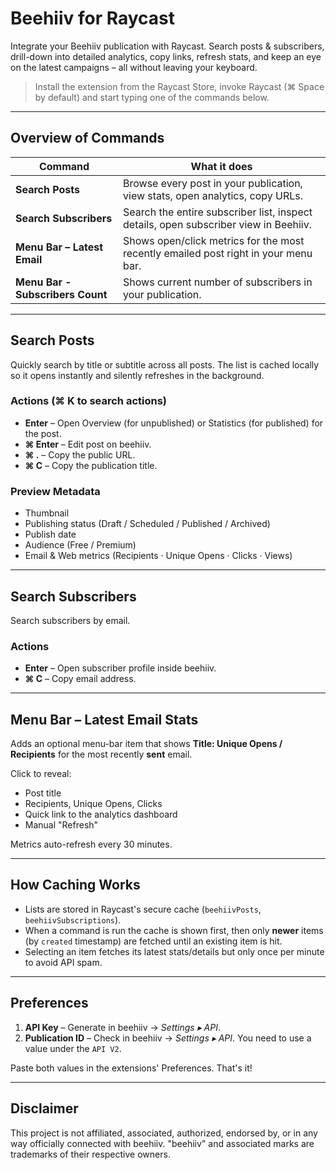 # Beehiiv for Raycast

Integrate your Beehiiv publication with Raycast. Search posts & subscribers, drill-down into detailed analytics, copy links, refresh stats, and keep an eye on the latest campaigns – all without leaving your keyboard.

> Install the extension from the Raycast Store, invoke Raycast (⌘ Space by default) and start typing one of the commands below.

---

## Overview of Commands

| Command | What it does |
|---------|--------------|
| **Search Posts** | Browse every post in your publication, view stats, open analytics, copy URLs. |
| **Search Subscribers** | Search the entire subscriber list, inspect details, open subscriber view in Beehiiv. |
| **Menu Bar – Latest Email** | Shows open/click metrics for the most recently emailed post right in your menu bar. |
| **Menu Bar - Subscribers Count** | Shows current number of subscribers in your publication. |

---

## Search Posts

Quickly search by title or subtitle across all posts. The list is cached locally so it opens instantly and silently refreshes in the background.

### Actions (⌘ K to search actions)

* **Enter** – Open Overview (for unpublished) or Statistics (for published) for the post.
* **⌘ Enter** – Edit post on beehiiv.
* **⌘ .** – Copy the public URL.
* **⌘ C** – Copy the publication title.

### Preview Metadata

* Thumbnail
* Publishing status (Draft / Scheduled / Published / Archived)
* Publish date
* Audience (Free / Premium)
* Email & Web metrics (Recipients · Unique Opens · Clicks · Views)

---

## Search Subscribers

Search subscribers by email.

### Actions

* **Enter** – Open subscriber profile inside beehiiv.
* **⌘ C** – Copy email address.


---

## Menu Bar – Latest Email Stats

Adds an optional menu-bar item that shows **Title: Unique Opens / Recipients** for the most recently **sent** email. 

Click to reveal:
* Post title
* Recipients, Unique Opens, Clicks
* Quick link to the analytics dashboard
* Manual "Refresh"

Metrics auto-refresh every 30 minutes.

---

## How Caching Works

* Lists are stored in Raycast's secure cache (`beehiivPosts`, `beehiivSubscriptions`).
* When a command is run the cache is shown first, then only **newer** items (by `created` timestamp) are fetched until an existing item is hit.
* Selecting an item fetches its latest stats/details but only once per minute to avoid API spam.

---

## Preferences

1. **API Key** – Generate in beehiiv → *Settings ▸ API*.
2. **Publication ID** – Check in beehiiv → *Settings ▸ API*. You need to use a value under the `API V2`.

Paste both values in the extensions' Preferences. That's it!


---

## Disclaimer

This project is not affiliated, associated, authorized, endorsed by, or in any way officially connected with beehiiv. 
"beehiiv" and associated marks are trademarks of their respective owners.
